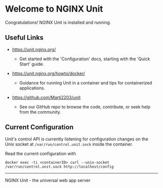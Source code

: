 Welcome to NGINX Unit
=====================

Congratulations! NGINX Unit is installed and running.

Useful Links
------------

 * https://unit.nginx.org/
   - Get started with the 'Configuration' docs, starting with the 'Quick Start' guide.

 * https://unit.nginx.org/howto/docker/
   - Guidance for running Unit in a container and tips for containerized applications.

 * https://github.com/Marti2203/unit
   - See our GitHub repo to browse the code, contribute, or seek help from the community.

Current Configuration
---------------------
Unit's control API is currently listening for configuration changes on the Unix socket at
`/var/run/control.unit.sock` inside the container.

Read the current configuration with
```
docker exec -ti <containerID> curl --unix-socket /var/run/control.unit.sock http://localhost/config
```

---
NGINX Unit - the universal web app server
